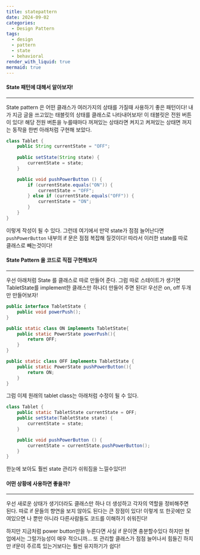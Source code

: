 ```yaml
---
title: statepattern
date: 2024-09-02
categories:
  - Design Pattern
tags:
  - design
  - pattern
  - state
  - behavioral
render_with_liquid: true
mermaid: true
---
```

#### State 패턴에 대해서 알아보자!
---
State pattern 은 어떤 클래스가 여러가지의 상태를 가질때 사용하기 좋은 패턴이다! 내가 지금 글을 쓰고있는 태블릿의 상태를 클래스로 나타내어보자! 이 태블릿은 전원 버튼이 있다! 해당 전원 버튼을 누를때마다
꺼져있는 상태라면 켜지고 켜져있는 상태면 꺼지는 동작을 한번 아래처럼 구현해 보았다.


```java
class Tablet {
	public String currentState = "OFF";
	
	public setState(String state) {
		currentState = state;
	}

	public void pushPowerButton () {
		if (currentState.equals("ON")) {
			currentState = "OFF";
		} else if (currentState.equals("OFF")) {
			currentState = "ON";
		}
	}
}
```

이렇게 작성이 될 수 있다. 그런데 여기에서 만약 state가 점점 늘어난다면 `pushPowerButton` 내부의 if 문은 점점 복잡해 질것이다! 따라서 이러한 state를 따로 클래스로 빼는것이다!

#### State Pattern 을 코드로 직접 구현해보자
---
우선 아래처럼 State 를 클래스로 따로 만들어 준다. 그럼 따로 스테이트가 생기면 TabletState를 implement한 클래스만 하나더 만들어 주면 된다! 우선은 on, off 두개만 만들어보자!

```java
public interface TabletState {
	public void powerPush();
}

public static class ON implements TabletState{  
    public static PowerState powerPush(){  
		return OFF;
    }  
}  

public static class OFF implements TabletState {  
    public static PowerState pushPowerButton(){  
		return ON;
    }  
}
```

그럼 이제 원래의 tablet class는 아래처럼 수정이 될 수 있다.

```java
class Tablet {
	public static TabletState currentState = OFF;	
	public setState(TabletState state) {
		currentState = state;
	}

	public void pushPowerButton () {
		currentState = currentState.pushPowerButton();
	}
}
```

한눈에 보아도 훨씬 state 관리가 쉬워짐을 느낄수있다!!

#### 어떤 상황에 사용하면 좋을까?
---
우선 새로운 상태가 생기더라도 클래스만 하나 더 생성하고 각자의 역할을 정비해주면 된다. 따로 if 문들의 향연을 보지 않아도 된다는 큰 장점이 있다! 이렇게 또 한곳에만 모여있으면 나 뿐만 아니라 다른사람들도 코드를 이해하기 쉬워진다!

하지만 지금처럼 power button만을 누른다면 사실 if 문이면 충분할수있다 하지만 현업에서는 그럴가능성이 매우 적으니까... 또 관리할 클래스가 점점 늘어나서 힘들긴 하지만 if문이 주르륵 있는거보다는 훨씬 유지하기가 쉽다!
